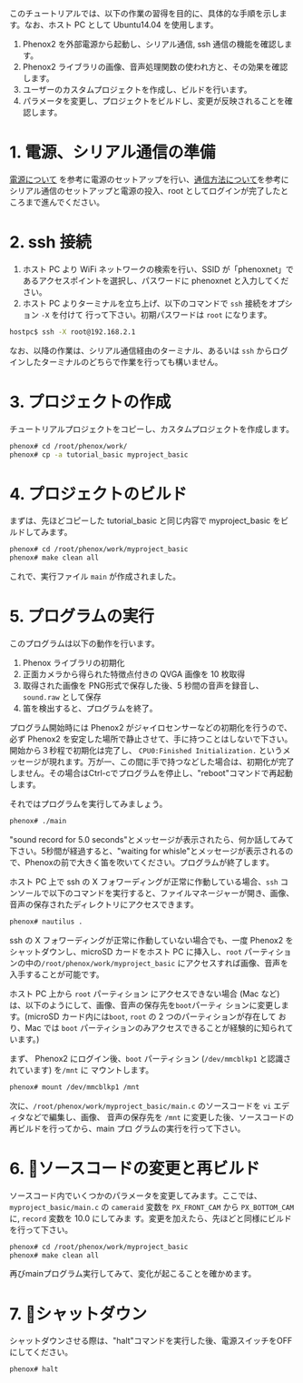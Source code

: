 このチュートリアルでは、以下の作業の習得を目的に、具体的な手順を示します。なお、ホスト PC として Ubuntu14.04 を使用します。

1. Phenox2 を外部電源から起動し、シリアル通信, ssh 通信の機能を確認します。
2. Phenox2 ライブラリの画像、音声処理関数の使われ方と、その効果を確認します。
3. ユーザーのカスタムプロジェクトを作成し、ビルドを行います。
4. パラメータを変更し、プロジェクトをビルドし、変更が反映されることを確認します。

# 1. 電源、シリアル通信の準備

[電源について](../start/power) を参考に電源のセットアップを行い、[通信方法について](../start/com)を参考にシリアル通信のセットアップと電源の投入、root としてログインが完了したところまで進んでください。

# 2. ssh 接続

1. ホスト PC より WiFi ネットワークの検索を行い、SSID が「phenoxnet」であるアクセスポイントを選択し、パスワードに phenoxnet と入力してください。
2. ホスト PC よりターミナルを立ち上げ、以下のコマンドで `ssh` 接続をオプション `-X` を付けて 行って下さい。初期パスワードは `root` になります。
```bash
hostpc$ ssh -X root@192.168.2.1
```
なお、以降の作業は、シリアル通信経由のターミナル、あるいは `ssh` からログインしたターミナルのどちらで作業を行っても構いません。

# 3. プロジェクトの作成 
チュートリアルプロジェクトをコピーし、カスタムプロジェクトを作成します。
```bash
phenox# cd /root/phenox/work/
phenox# cp -a tutorial_basic myproject_basic
```

# 4. プロジェクトのビルド
まずは、先ほどコピーした tutorial_basic と同じ内容で myproject_basic をビルドしてみます。
```bash
phenox# cd /root/phenox/work/myproject_basic
phenox# make clean all
```
これで、実行ファイル `main` が作成されました。

# 5. プログラムの実行
このプログラムは以下の動作を行います。

1. Phenox ライブラリの初期化
2. 正面カメラから得られた特徴点付きの QVGA 画像を 10 枚取得
3. 取得された画像を PNG形式で保存した後、5 秒間の音声を録音し、`sound.raw` として保存
4. 笛を検出すると、プログラムを終了。

プログラム開始時には Phenox2 がジャイロセンサーなどの初期化を行うので、必ず Phenox2 を安定した場所で静止させて、手に持つことはしないで下さい。開始から３秒程で初期化は完了し、 `CPU0:Finished Initialization.` というメッセージが現れます。万が一、この間に手で持つなどした場合は、初期化が完了しません。その場合はCtrl-cでプログラムを停止し、"reboot"コマンドで再起動します。

それではプログラムを実行してみましょう。
```bash
phenox# ./main
```

"sound record for 5.0 seconds"とメッセージが表示されたら、何か話してみて下さい。5秒間が経過すると、"waiting for whisle"とメッセージが表示されるので、Phenoxの前で大きく笛を吹いてください。プログラムが終了します。

ホスト PC 上で ssh の X フォワーディングが正常に作動している場合、`ssh` コンソールで以下のコマンドを実行すると、ファイルマネージャーが開き、画像、音声の保存されたディレクトリにアクセスできます。
```bash
phenox# nautilus .
```

ssh の X フォワーディングが正常に作動していない場合でも、一度 Phenox2 をシャットダウンし、microSD カードをホスト PC に挿入し、`root` パーティションの中の`/root/phenox/work/myproject_basic` にアクセスすれば画像、音声を入手することが可能です。
  
ホスト PC 上から `root` パーティション にアクセスできない場合 (Mac など) は、以下のようにして、画像、音声の保存先を`boot`パーティ ションに変更します。(microSD カード内には`boot`, `root` の 2 つのパーティションが存在して おり、Mac では `boot` パーティションのみアクセスできることが経験的に知られています。)
  
まず、 Phenox2 にログイン後、`boot` パーティション (`/dev/mmcblkp1` と認識されています) を`/mnt` に マウントします。

```bash
phenox# mount /dev/mmcblkp1 /mnt
```

次に、`/root/phenox/work/myproject_basic/main.c` のソースコードを `vi` エディタなどで編集し、画像、 音声の保存先を `/mnt` に変更した後、ソースコードの再ビルドを行ってから、main プロ グラムの実行を行って下さい。

# 6. ソースコードの変更と再ビルド
ソースコード内でいくつかのパラメータを変更してみます。ここでは、`myproject_basic/main.c` の `cameraid` 変数を `PX_FRONT_CAM` から `PX_BOTTOM_CAM` に, `record` 変数を 10.0 にしてみま す。変更を加えたら、先ほどと同様にビルドを行って下さい。
```bash
phenox# cd /root/phenox/work/myproject_basic
phenox# make clean all
```
再びmainプログラム実行してみて、変化が起こることを確かめます。

# 7. シャットダウン
シャットダウンさせる際は、"halt"コマンドを実行した後、電源スイッチをOFFにしてください。
```bash
phenox# halt
```
